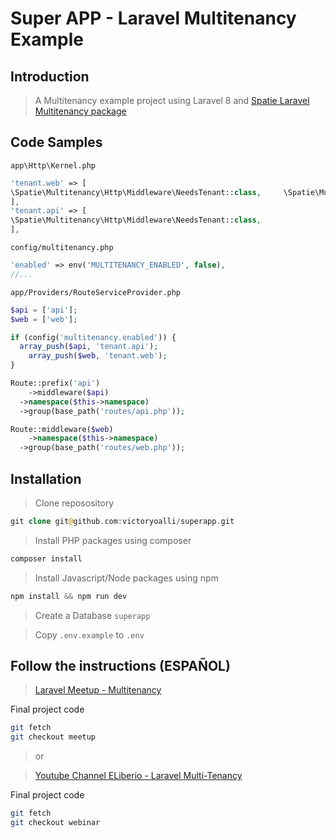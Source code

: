 # Super APP - Laravel Multitenancy Example

## Introduction

> A Multitenancy example project using Laravel 8 and [Spatie Laravel Multitenancy package](
https://spatie.be/docs/laravel-multitenancy/v2/installation/base-installation)


## Code Samples

`app\Http\Kernel.php`

```php
'tenant.web' => [
\Spatie\Multitenancy\Http\Middleware\NeedsTenant::class,     \Spatie\Multitenancy\Http\Middleware\EnsureValidTenantSession::class,
],
'tenant.api' => [
\Spatie\Multitenancy\Http\Middleware\NeedsTenant::class,
],
```
`config/multitenancy.php`
```php
'enabled' => env('MULTITENANCY_ENABLED', false),
//...
```
`app/Providers/RouteServiceProvider.php`
```php
$api = ['api'];
$web = ['web'];

if (config('multitenancy.enabled')) {
  array_push($api, 'tenant.api');
	array_push($web, 'tenant.web');
}

Route::prefix('api')
	->middleware($api)
  ->namespace($this->namespace)
  ->group(base_path('routes/api.php'));

Route::middleware($web)
	->namespace($this->namespace)
  ->group(base_path('routes/web.php'));
```

## Installation

> Clone reposository

```php
git clone git@github.com:victoryoalli/superapp.git
```

> Install PHP packages using composer

```php
composer install
```

> Install Javascript/Node packages using npm

```php
npm install && npm run dev
```

> Create a Database `superapp`


> Copy `.env.example` to `.env`


## Follow the instructions  (ESPAÑOL)

> [Laravel Meetup - Multitenancy](https://laraveles.doyo.digital/course/15-de-abril-2021-zpgk-zjni/laravel-multitenancy-lfip-xmyn)

Final project code

```bash
git fetch
git checkout meetup
```

> or

> [Youtube Channel ELiberio - Laravel Multi-Tenancy](https://www.youtube.com/watch?v=CdJUDAx7yOA)

Final project code
```bash
git fetch
git checkout webinar
```
